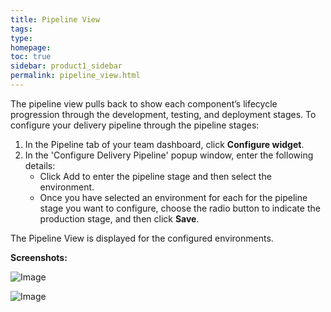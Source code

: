 ```yaml
---
title: Pipeline View
tags: 
type: 
homepage: 
toc: true
sidebar: product1_sidebar
permalink: pipeline_view.html
---
```


The pipeline view pulls back to show each component’s lifecycle progression through the development, testing, and deployment stages. To configure your delivery pipeline through the pipeline stages:

1. In the Pipeline tab of your team dashboard, click **Configure widget**.
2. In the 'Configure Delivery Pipeline' popup window, enter the following details:
   - Click Add to enter the pipeline stage and then select the environment.
   - Once you have selected an environment for each for the pipeline stage you want to configure, choose the radio button to indicate the production stage, and then click **Save**.

The Pipeline View is displayed for the configured environments.

**Screenshots:**

![Image](http://capitalone.github.io/Hygieia/media/images/Screenshots/pipeline_view.png)

![Image](http://capitalone.github.io/Hygieia/media/images/team-pipeline-config.png)
